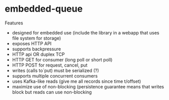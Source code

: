 # embedded-queue
Features
* designed for embedded use (include the library in a webapp that uses file system for storage)
* exposes HTTP API 
* supports backpressure
* HTTP api OR duplex TCP
* HTTP GET for consumer (long poll or short poll)
* HTTP POST for request, cancel, put  
* writes (calls to`put) must be serialized (?)
* supports multiple concurrent consumers
* uses Kafka-like reads (give me all records since time t/offset)
* maximize use of non-blocking (persistence guarantee means that writes block but reads can use non-blocking
